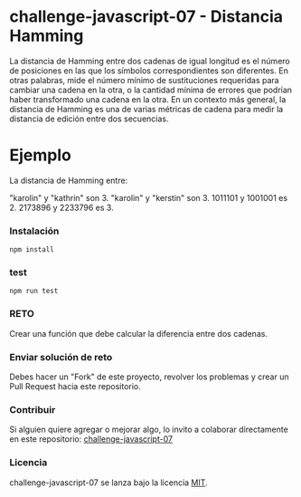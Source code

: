 # challenge-javascript-07 - Distancia Hamming

La distancia de Hamming entre dos cadenas de igual longitud es el número de posiciones en las que los símbolos correspondientes son diferentes. En otras palabras, mide el número mínimo de sustituciones requeridas para cambiar una cadena en la otra, o la cantidad mínima de errores que podrían haber transformado una cadena en la otra. En un contexto más general, la distancia de Hamming es una de varias métricas de cadena para medir la distancia de edición entre dos secuencias.

# Ejemplo

La distancia de Hamming entre:

"karolin" y "kathrin" son 3.
"karolin" y "kerstin" son 3.
1011101 y 1001001 es 2.
2173896 y 2233796 es 3.

### Instalación

```
npm install
```

### test

```
npm run test
```

### RETO

Crear una función que debe calcular la diferencia entre dos cadenas.

### Enviar solución de reto

Debes hacer un "Fork" de este proyecto, revolver los problemas y crear un Pull Request hacia este repositorio.

### Contribuir

Si alguien quiere agregar o mejorar algo, lo invito a colaborar directamente en este repositorio: [challenge-javascript-07](https://github.com/platzimaster/challenge-javascript-07/)

### Licencia

challenge-javascript-07 se lanza bajo la licencia [MIT](https://opensource.org/licenses/MIT).
